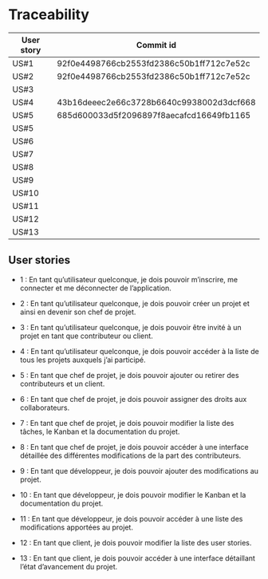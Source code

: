 # Traceability

| User story | Commit id |
| ---------- | --------- |
| US#1 | 92f0e4498766cb2553fd2386c50b1ff712c7e52c |
| US#2 | 92f0e4498766cb2553fd2386c50b1ff712c7e52c |
| US#3 | |
| US#4 | 43b16deeec2e66c3728b6640c9938002d3dcf668 |
| US#5 | 685d600033d5f2096897f8aecafcd16649fb1165 |
| US#5 | |
| US#6 | |
| US#7 | |
| US#8 | |
| US#9 | |
| US#10 | |
| US#11 | |
| US#12 | |
| US#13 | |

## User stories
* 1 : En tant qu’utilisateur quelconque, je dois pouvoir m’inscrire, me connecter et me déconnecter de l’application.
* 2 : En tant qu’utilisateur quelconque, je dois pouvoir créer un projet et ainsi en devenir son chef de projet.
* 3 : En tant qu’utilisateur quelconque, je dois pouvoir être invité à un projet en tant que contributeur ou client.
* 4 : En tant qu’utilisateur quelconque, je dois pouvoir accéder à la liste de tous les projets auxquels j’ai participé.

* 5 : En tant que chef de projet, je dois pouvoir ajouter ou retirer des contributeurs et un client.
* 6 : En tant que chef de projet, je dois pouvoir assigner des droits aux collaborateurs.
* 7 : En tant que chef de projet, je dois pouvoir modifier la liste des tâches, le Kanban et la documentation du projet.
* 8 : En tant que chef de projet, je dois pouvoir accéder à une interface détaillée des différentes modifications de la part des contributeurs.

* 9 : En tant que développeur, je dois pouvoir ajouter des modifications au projet.
* 10 : En tant que développeur, je dois pouvoir modifier le Kanban et la documentation du projet.
* 11 : En tant que développeur, je dois pouvoir accéder à une liste des modifications apportées au projet.

* 12 : En tant que client, je dois pouvoir modifier la liste des user stories.
* 13 : En tant que client, je dois pouvoir accéder à une interface détaillant l’état d’avancement du projet.
